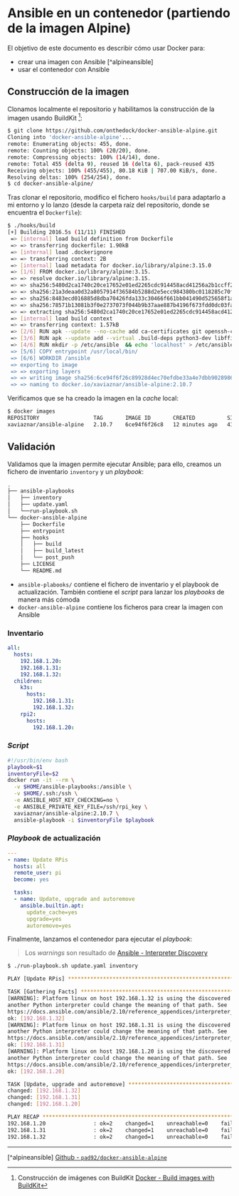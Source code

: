 # Ansible en un contenedor (partiendo de la imagen Alpine)

El objetivo de este documento es describir cómo usar Docker para:

- crear una imagen con Ansible [^alpineansible]
- usar el contenedor con Ansible

## Construcción de la imagen

Clonamos localmente el repositorio y habilitamos la construcción de la imagen usando BuildKit [^buildkit]:

```bash
$ git clone https://github.com/onthedock/docker-ansible-alpine.git
Cloning into 'docker-ansible-alpine'...
remote: Enumerating objects: 455, done.
remote: Counting objects: 100% (20/20), done.
remote: Compressing objects: 100% (14/14), done.
remote: Total 455 (delta 9), reused 16 (delta 6), pack-reused 435
Receiving objects: 100% (455/455), 80.18 KiB | 707.00 KiB/s, done.
Resolving deltas: 100% (254/254), done.
$ cd docker-ansible-alpine/
```

Tras clonar el repositorio, modifico el fichero `hooks/build` para adaptarlo a mi entorno y lo lanzo (desde la carpeta raíz del repositorio, donde se encuentra el `Dockerfile`):

```bash
$ ./hooks/build
[+] Building 2016.5s (11/11) FINISHED                                                                                                       
 => [internal] load build definition from Dockerfile                                                        0.1s
 => => transferring dockerfile: 1.90kB                                                                      0.0s
 => [internal] load .dockerignore                                                                           0.0s
 => => transferring context: 2B                                                                             0.0s
 => [internal] load metadata for docker.io/library/alpine:3.15.0                                            7.6s
 => [1/6] FROM docker.io/library/alpine:3.15.                             0@sha256:21a3deaa0d32a8057914f36584b5288d2e5ecc984380bc0118285c70fa8c9300                                  3.0s
 => => resolve docker.io/library/alpine:3.15.                             0@sha256:21a3deaa0d32a8057914f36584b5288d2e5ecc984380bc0118285c70fa8c9300                                  0.1s
 => => sha256:5480d2ca1740c20ce17652e01ed2265cdc914458acd41256a2b1ccff28f2762c 2.43MB / 2.43MB              1.3s
 => => sha256:21a3deaa0d32a8057914f36584b5288d2e5ecc984380bc0118285c70fa8c9300 1.64kB / 1.64kB              0.0s
 => => sha256:8483ecd016885d8dba70426fda133c30466f661bb041490d525658f1aac73822 528B / 528B                  0.0s
 => => sha256:78571b13081b3f0e2737073f044b9b37aae887b4196f673fdd0dc03fa4a1b7bc 1.48kB / 1.48kB              0.0s
 => => extracting sha256:5480d2ca1740c20ce17652e01ed2265cdc914458acd41256a2b1ccff28f2762c                   1.1s
 => [internal] load build context                                                                           0.1s
 => => transferring context: 1.57kB                                                                         0.0s
 => [2/6] RUN apk --update --no-cache add ca-certificates git openssh-client openssl python3               26.0s
 => [3/6] RUN apk --update add --virtual .build-deps python3-dev libffi-dev openssl-dev bu               1853.9s
 => [4/6] RUN mkdir -p /etc/ansible  && echo 'localhost' > /etc/ansible/hosts  && echo -e """\nHost *\n    StrictHostKeyChecking no\n 4.4s 
 => [5/6] COPY entrypoint /usr/local/bin/                                                                   0.3s 
 => [6/6] WORKDIR /ansible                                                                                  0.4s 
 => exporting to image                                                                                    119.6s 
 => => exporting layers                                                                                   119.5s 
 => => writing image sha256:6ce94f6f26c89928d4ec70efdbe33a4e7dbb9028986ea4fc64457c4a48e9f395                0.0s 
 => => naming to docker.io/xaviaznar/ansible-alpine:2.10.7
```

Verificamos que se ha creado la imagen en la *cache* local:

```bash
$ docker images
REPOSITORY                 TAG       IMAGE ID       CREATED          SIZE
xaviaznar/ansible-alpine   2.10.7    6ce94f6f26c8   12 minutes ago   415MB
```

## Validación

Validamos que la imagen permite ejecutar Ansible; para ello, creamos un fichero de inventario `inventory` y un *playbook*:

```bash
.
├── ansible-playbooks
│   ├── inventory
│   ├── update.yaml
│   └──run-playbook.sh
└── docker-ansible-alpine
    ├── Dockerfile
    ├── entrypoint
    ├── hooks
    │   ├── build
    │   ├── build_latest
    │   └── post_push
    ├── LICENSE
    └── README.md
```

- `ansible-plabooks/` contiene el fichero de inventario y el playbook de actualización. También contiene el *script* para lanzar los *playbooks* de manera más cómoda
- `docker-ansible-alpine` contiene los ficheros para crear la imagen con Ansible

### Inventario

```yaml
all:
  hosts:
    192.168.1.20:
    192.168.1.31:
    192.168.1.32:
  children:
    k3s:
      hosts:
        192.168.1.31:
        192.168.1.32:
    rpi2:
      hosts:
        192.168.1.20:
```

### *Script*

```bash
#!/usr/bin/env bash
playbook=$1
inventoryFile=$2
docker run -it --rm \
  -v $HOME/ansible-playbooks:/ansible \
  -v $HOME/.ssh:/ssh \
  -e ANSIBLE_HOST_KEY_CHECKING=no \
  -e ANSIBLE_PRIVATE_KEY_FILE=/ssh/rpi_key \
  xaviaznar/ansible-alpine:2.10.7 \
  ansible-playbook -i $inventoryFile $playbook
```

### *Playbook* de actualización

```yaml
---
- name: Update RPis
  hosts: all
  remote_user: pi
  become: yes

  tasks:
  - name: Update, upgrade and autoremove
    ansible.builtin.apt:
      update_cache=yes
      upgrade=yes
      autoremove=yes
```

Finalmente, lanzamos el contenedor para ejecutar el *playbook*:

> Los *warnings* son resultado de [Ansible - Interpreter Discovery](https://docs.ansible.com/ansible/2.10/reference_appendices/interpreter_discovery.html)

```bash
$ ./run-playbook.sh update.yaml inventory

PLAY [Update RPis] *************************************************************************************************************************

TASK [Gathering Facts] *********************************************************************************************************************
[WARNING]: Platform linux on host 192.168.1.32 is using the discovered Python interpreter at /usr/bin/python, but future installation of
another Python interpreter could change the meaning of that path. See
https://docs.ansible.com/ansible/2.10/reference_appendices/interpreter_discovery.html for more information.
ok: [192.168.1.32]
[WARNING]: Platform linux on host 192.168.1.31 is using the discovered Python interpreter at /usr/bin/python, but future installation of
another Python interpreter could change the meaning of that path. See
https://docs.ansible.com/ansible/2.10/reference_appendices/interpreter_discovery.html for more information.
ok: [192.168.1.31]
[WARNING]: Platform linux on host 192.168.1.20 is using the discovered Python interpreter at /usr/bin/python, but future installation of
another Python interpreter could change the meaning of that path. See
https://docs.ansible.com/ansible/2.10/reference_appendices/interpreter_discovery.html for more information.
ok: [192.168.1.20]

TASK [Update, upgrade and autoremove] ******************************************************************************************************
changed: [192.168.1.32]
changed: [192.168.1.31]
changed: [192.168.1.20]

PLAY RECAP *********************************************************************************************************************************
192.168.1.20               : ok=2    changed=1    unreachable=0    failed=0    skipped=0    rescued=0    ignored=0   
192.168.1.31               : ok=2    changed=1    unreachable=0    failed=0    skipped=0    rescued=0    ignored=0   
192.168.1.32               : ok=2    changed=1    unreachable=0    failed=0    skipped=0    rescued=0    ignored=0
```

---

[^alpineansible] [Github - `pad92/docker-ansible-alpine`](https://github.com/pad92/docker-ansible-alpine)

[^buildkit]: Construcción de imágenes con BuildKit [Docker - Build images with BuildKit](https://docs.docker.com/develop/develop-images/build_enhancements/#to-enable-buildkit-builds)

[^virtual]: [StackOverflow - What is .build-deps for apk add --virtual command?](https://stackoverflow.com/questions/46221063/what-is-build-deps-for-apk-add-virtual-command)

[^mitogen]: [Mitogen for Ansible](https://mitogen.networkgenomics.com/ansible_detailed.html)
